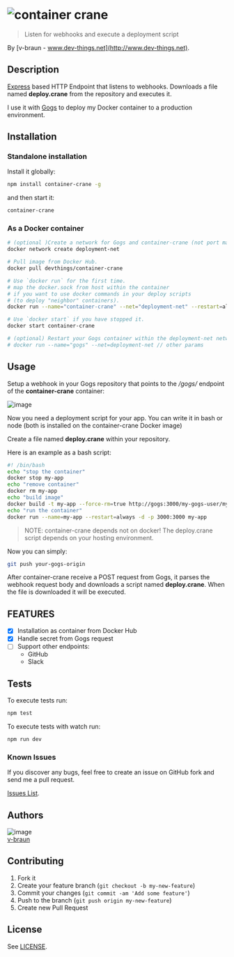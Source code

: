 # ![container crane](https://cdn.rawgit.com/v-braun/container-crane/master/media/logo.svg)
> Listen for webhooks and execute a deployment script

By [v-braun - www.dev-things.net](http://www.dev-things.net).


## Description
[Express](http://expressjs.com/) based HTTP Endpoint that listens to webhooks. Downloads a file named **deploy.crane** from the repository and executes it.

I use it with [Gogs](https://gogs.io/) to deploy my Docker container to a production environment.

## Installation

### Standalone installation
Install it globally:

```bash
npm install container-crane -g
```

and then start it:

```bash
container-crane
```

### As a Docker container
```bash
# (optional )Create a network for Gogs and container-crane (not port mappings required)
docker network create deployment-net

# Pull image from Docker Hub.
docker pull devthings/container-crane

# Use `docker run` for the first time.
# map the docker.sock from host within the container
# if you want to use docker commands in your deploy scripts 
# (to deploy "neighbor" containers).
docker run --name="container-crane" --net="deployment-net" --restart=always -d -v /var/run/docker.sock:/var/run/docker.sock -v $(which docker):/bin/docker devthings/container-crane

# Use `docker start` if you have stopped it.
docker start container-crane

# (optional) Restart your Gogs container within the deployment-net network
# docker run --name="gogs" --net=deployment-net // other params

```

## Usage

Setup a webhook in your Gogs repository that points to the */gogs/* endpoint of the **container-crane** container:

![image](https://raw.githubusercontent.com/v-braun/container-crane/master/doc/create-webhook.jpg)

Now you need a deployment script for your app.
You can write it in bash or node (both is installed on the container-crane Docker image)

Create a file named **deploy.crane** within your repository.

Here is an example as a bash script:

```bash
#! /bin/bash
echo "stop the container"
docker stop my-app
echo "remove container"
docker rm my-app
echo "build image"
docker build -t my-app --force-rm=true http://gogs:3000/my-gogs-user/my-app.git
echo "run the container"
docker run --name=my-app --restart=always -d -p 3000:3000 my-app
```

> NOTE: container-crane depends not on docker! 
> The deploy.crane script depends on your hosting environment.

Now you can simply:

```bash
git push your-gogs-origin
```


After container-crane receive a POST request from Gogs, it parses the webhook request body and downloads a script named **deploy.crane**.
When the file is downloaded it will be executed.


## FEATURES
- [x] Installation as container from Docker Hub
- [x] Handle secret from Gogs request
- [ ] Support other endpoints:
	- GitHub
	- Slack

## Tests
To execute tests run:

```bash
npm test
```

To execute tests with watch run:

```bash
npm run dev
```



### Known Issues

If you discover any bugs, feel free to create an issue on GitHub fork and
send me a pull request.

[Issues List](https://github.com/v-braun/container-crane/issues).

## Authors

![image](https://avatars3.githubusercontent.com/u/4738210?v=3&s=50)  
[v-braun](https://github.com/v-braun/)



## Contributing

1. Fork it
2. Create your feature branch (`git checkout -b my-new-feature`)
3. Commit your changes (`git commit -am 'Add some feature'`)
4. Push to the branch (`git push origin my-new-feature`)
5. Create new Pull Request


## License

See [LICENSE](https://github.com/v-braun/container-crane/blob/master/LICENSE).
